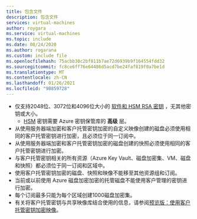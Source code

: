 ```yaml
---
title: 包含文件
description: 包含文件
services: virtual-machines
author: roygara
ms.service: virtual-machines
ms.topic: include
ms.date: 08/24/2020
ms.author: rogarana
ms.custom: include file
ms.openlocfilehash: 75acbb30c2bf811b7ae72d6939b9f164554fdd32
ms.sourcegitcommit: fc8ce6ff76e64486d5acd7be24faf819f0a7be1d
ms.translationtype: MT
ms.contentlocale: zh-CN
ms.lasthandoff: 01/26/2021
ms.locfileid: "98859728"
---
```

- 仅支持2048位、3072位和4096位大小的 [软件和 HSM RSA 密钥](../articles/key-vault/keys/about-keys.md) ，无其他密钥或大小。
    - [HSM](../articles/key-vault/keys/hsm-protected-keys.md) 密钥需要 Azure 密钥保管库的 **高级** 层。
- 从使用服务器端加密和客户托管密钥加密的自定义映像创建的磁盘必须使用相同的客户托管密钥进行加密，且必须位于同一订阅中。
- 从使用服务器端加密和客户托管密钥加密的磁盘创建的快照必须使用相同的客户托管密钥进行加密。
- 与客户托管密钥相关的所有资源（Azure Key Vault、磁盘加密集、VM、磁盘和快照）都必须位于同一订阅和区域中。
- 使用客户托管密钥加密的磁盘、快照和映像不能移至其他资源组和订阅。
- 当前或以前使用 Azure 磁盘加密加密的托管磁盘不能使用客户管理的密钥进行加密。
- 每个订阅最多只能为每个区域创建1000磁盘加密集。
- 有关将客户托管密钥与共享映像库结合使用的信息，请参阅[预览版：使用客户托管密钥加密映像](../articles/virtual-machines/image-version-encryption.md)。
